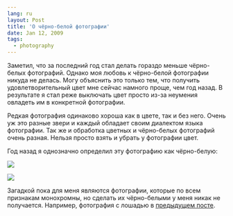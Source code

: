 ```yaml
---
lang: ru
layout: Post
title: 'О чёрно-белой фотографии'
date: Jan 12, 2009
tags:
  - photography
---
```


Заметил, что за последний год стал делать гораздо меньше чёрно-белых фотографий. Однако моя любовь к чёрно-белой фотографии никуда не делась. Могу объяснить это только тем, что получить удовлетворительный цвет мне сейчас намного проще, чем год назад. В результате я стал реже выключать цвет просто из-за неумения овладеть им в конкретной фотографии.

Редкая фотография одинаково хороша как в цвете, так и без него. Очень уж это разные звери и каждый обладает своим диалектом языка фотографии. Так же и обработка цветных и чёрно-белых фотографий очень разная. Нельзя просто взять и убрать у фотографии цвет.

<!--more-->

Год назад я однозначно определил эту фотографию как чёрно-белую:

![](http://wow.sapegin.me/0n0m3P3I3A2C/sapegin-artem-20d-2007-07-11-397-9717-color.jpg)

![](http://wow.sapegin.me/1T1V0T2q1H1U/sapegin-artem-20d-2007-07-11-397-9717.jpg)

Загадкой пока для меня являются фотографии, которые по всем признакам монохромны, но сделать их чёрно-белыми у меня никак не получается. Например, фотография с лошадью в [предыдущем посте](http://birdwatcher.ru/blog/2870 "Лошадь за веткой").
